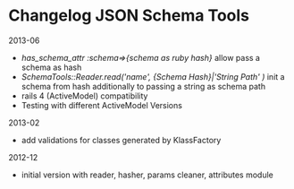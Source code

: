 # Changelog JSON Schema Tools


2013-06

* *has_schema_attr :schema=>{schema as ruby hash}* allow pass a schema as hash
* *SchemaTools::Reader.read('name', {Schema Hash}|'String Path'  )*  init a schema from hash additionally to passing a string as schema path
* rails 4 (ActiveModel) compatibility
* Testing with different ActiveModel Versions


2013-02

* add validations for classes generated by KlassFactory

2012-12
* initial version with reader, hasher, params cleaner, attributes module